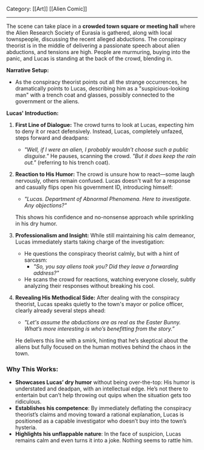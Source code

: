Category: [[Art]] [[Alien Comic]]
___
The scene can take place in a **crowded town square or meeting hall** where the Alien Research Society of Eurasia is gathered, along with local townspeople, discussing the recent alleged abductions. The conspiracy theorist is in the middle of delivering a passionate speech about alien abductions, and tensions are high. People are murmuring, buying into the panic, and Lucas is standing at the back of the crowd, blending in.

**Narrative Setup:**

- As the conspiracy theorist points out all the strange occurrences, he dramatically points to Lucas, describing him as a "suspicious-looking man" with a trench coat and glasses, possibly connected to the government or the aliens.

**Lucas' Introduction:**

1. **First Line of Dialogue:** The crowd turns to look at Lucas, expecting him to deny it or react defensively. Instead, Lucas, completely unfazed, steps forward and deadpans:
    
    - _"Well, if I were an alien, I probably wouldn’t choose such a public disguise."_ He pauses, scanning the crowd. _"But it does keep the rain out."_ (referring to his trench coat).
2. **Reaction to His Humor:** The crowd is unsure how to react—some laugh nervously, others remain confused. Lucas doesn't wait for a response and casually flips open his government ID, introducing himself:
    
    - _"Lucas. Department of Abnormal Phenomena. Here to investigate. Any objections?"_
    
    This shows his confidence and no-nonsense approach while sprinkling in his dry humor.
    
3. **Professionalism and Insight:** While still maintaining his calm demeanor, Lucas immediately starts taking charge of the investigation:
    
    - He questions the conspiracy theorist calmly, but with a hint of sarcasm:
        - _"So, you say aliens took you? Did they leave a forwarding address?"_
    - He scans the crowd for reactions, watching everyone closely, subtly analyzing their responses without breaking his cool.
4. **Revealing His Methodical Side:** After dealing with the conspiracy theorist, Lucas speaks quietly to the town's mayor or police officer, clearly already several steps ahead:
    
    - _"Let's assume the abductions are as real as the Easter Bunny. What’s more interesting is who’s benefitting from the story.”_
    
    He delivers this line with a smirk, hinting that he’s skeptical about the aliens but fully focused on the human motives behind the chaos in the town.
    

### Why This Works:

- **Showcases Lucas’ dry humor** without being over-the-top: His humor is understated and deadpan, with an intellectual edge. He’s not there to entertain but can’t help throwing out quips when the situation gets too ridiculous.
- **Establishes his competence**: By immediately deflating the conspiracy theorist’s claims and moving toward a rational explanation, Lucas is positioned as a capable investigator who doesn’t buy into the town’s hysteria.
- **Highlights his unflappable nature**: In the face of suspicion, Lucas remains calm and even turns it into a joke. Nothing seems to rattle him.